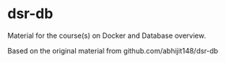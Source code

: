 # dsr-db

Material for the course(s) on Docker and Database overview.

Based on the original material from github.com/abhijit148/dsr-db
